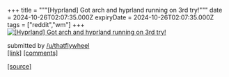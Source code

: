 +++
title = """[Hyprland] Got arch and hyprland running on 3rd try!"""
date = 2024-10-26T02:07:35.000Z
expiryDate = 2024-10-26T02:07:35.000Z
tags = ["reddit","wm"]
+++
[![[Hyprland] Got arch and hyprland running on 3rd try!](https://preview.redd.it/1biwt7wzd0xd1.png?width=640&crop=smart&auto=webp&s=bd47321ff79e5b4d295efb29d749faab1dba5c33 "[Hyprland] Got arch and hyprland running on 3rd try!")](https://www.reddit.com/r/unixporn/comments/1gcar37/hyprland_got_arch_and_hyprland_running_on_3rd_try/)

submitted by [/u/thatflywheel](https://www.reddit.com/user/thatflywheel)  
[\[link\]](https://i.redd.it/1biwt7wzd0xd1.png) [\[comments\]](https://www.reddit.com/r/unixporn/comments/1gcar37/hyprland_got_arch_and_hyprland_running_on_3rd_try/)

[[source]](https://www.reddit.com/r/unixporn/comments/1gcar37/hyprland_got_arch_and_hyprland_running_on_3rd_try/)
